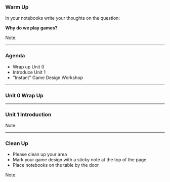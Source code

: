 ### Warm Up

In your notebooks write your thoughts on the question:

**Why do we play games?**

Note:

---

### Agenda

* Wrap up Unit 0
* Introduce Unit 1
* "Instant" Game Design Workshop

---

### Unit 0 Wrap Up

---

### Unit 1 Introduction

Note:

---

### Clean Up

* Please clean up your area
* Mark your game design with a sticky note at the top of the page
* Place notebooks on the table by the door

Note:


